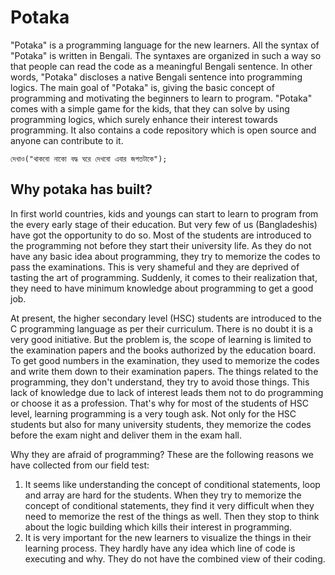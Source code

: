 # Potaka
"Potaka" is a programming language for the new learners. All the syntax of "Potaka" is written in Bengali. The syntaxes are organized in such a way so that people can read the code as a meaningful Bengali sentence. In other words, "Potaka" discloses a native Bengali sentence into programming logics. The main goal of "Potaka" is, giving the basic concept of programming and motivating the beginners to learn to program. "Potaka" comes with a simple game for the kids, that they can  solve by using programming logics, which surely enhance their interest towards programming. It also contains a code repository which is open source and anyone can contribute to it.

```
দেখাও("থাকবো নাকো বদ্ধ ঘরে দেখবো এবার জগতটাকে");
```

## Why potaka has built?

In first world countries, kids and youngs can start to learn to program from the every early stage of their education. But very few of us (Bangladeshis) have got the opportunity to do so. Most of the students are introduced to the programming not before they start their university life. As they do not have any basic idea about programming,  they try to memorize the codes to pass the examinations. This is very shameful and they are deprived of tasting the art of programming. Suddenly, it comes to their realization that, they need to have minimum knowledge about programming to get a good job.

At present, the higher secondary level (HSC) students are introduced to the C programming language as per their curriculum. There is no doubt it is a very good initiative. But the problem is, the scope of learning is limited to the examination papers and the books authorized by the education board. To get good numbers in the examination, they used to memorize the codes and write them down to their examination papers. The things related to the programming, they don't understand, they try to avoid those things. This lack of knowledge due to lack of interest leads them not to do programming or choose it as a profession. That's why for most of the students of HSC level, learning programming is a very tough ask. Not only for the HSC students but also for many university students, they memorize the codes before the exam night and deliver them in the exam hall.  

Why they are afraid of programming? These are the following reasons we have collected from our field test:
  1. It seems like understanding the concept of conditional statements, loop and array are hard for the students. When they try to memorize the concept of conditional statements, they find it very difficult when they need to memorize the rest of the things as well. Then they stop to think about the logic building which kills their interest in programming.
  2. It is very important for the new learners to visualize the things in their learning process. They hardly have any idea which line of code is executing and why. They do not have the combined view of their coding.
